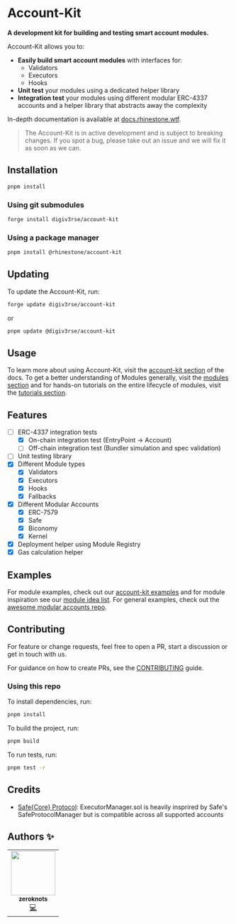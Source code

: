 # Account-Kit

**A development kit for building and testing smart account modules.**

Account-Kit allows you to:

- **Easily build smart account modules** with interfaces for:
  - Validators
  - Executors
  - Hooks
- **Unit test** your modules using a dedicated helper library
- **Integration test** your modules using different modular ERC-4337 accounts and a helper library that abstracts away the complexity

In-depth documentation is available at [docs.rhinestone.wtf](https://docs.rhinestone.wtf/account-kit/).

> The Account-Kit is in active development and is subject to breaking changes. If you spot a bug, please take out an issue and we will fix it as soon as we can.

## Installation

```bash
pnpm install
```

### Using git submodules

```bash
forge install digiv3rse/account-kit
```

### Using a package manager

```bash
pnpm install @rhinestone/account-kit
```

## Updating

To update the Account-Kit, run:

```bash
forge update digiv3rse/account-kit
```

or

```bash
pnpm update @digiv3rse/account-kit
```

## Usage

To learn more about using Account-Kit, visit the [account-kit section](https://docs.rhinestone.wtf/account-kit) of the docs. To get a better understanding of Modules generally, visit the [modules section](https://docs.rhinestone.wtf/overview/modules) and for hands-on tutorials on the entire lifecycle of modules, visit the [tutorials section](https://docs.rhinestone.wtf/account-kit/build-multi-owner-validator).

## Features

- [ ] ERC-4337 integration tests
  - [x] On-chain integration test (EntryPoint -> Account)
  - [ ] Off-chain integration test (Bundler simulation and spec validation)
- [ ] Unit testing library
- [x] Different Module types
  - [x] Validators
  - [x] Executors
  - [x] Hooks
  - [x] Fallbacks
- [x] Different Modular Accounts
  - [x] ERC-7579
  - [x] Safe
  - [x] Biconomy
  - [x] Kernel
- [x] Deployment helper using Module Registry
- [x] Gas calculation helper

## Examples

For module examples, check out our [account-kit examples](./examples) and for module inspiration see our [module idea list](https://rhinestone.notion.site/Module-ideas-for-product-inspo-338100a2c99540f490472b8aa839da11). For general examples, check out the [awesome modular accounts repo](https://github.com/digiv3rse/awesome-modular-accounts).

## Contributing

For feature or change requests, feel free to open a PR, start a discussion or get in touch with us.

For guidance on how to create PRs, see the [CONTRIBUTING](./CONTRIBUTING.md) guide.

### Using this repo

To install dependencies, run:

```bash
pnpm install
```

To build the project, run:

```bash
pnpm build
```

To run tests, run:

```bash
pnpm test -r
```

## Credits

- [Safe{Core} Protocol](https://github.com/safe-global/safe-core-protocol/): ExecutorManager.sol is heavily insprired by Safe's SafeProtocolManager but is compatible across all supported accounts

## Authors ✨

<!-- ALL-CONTRIBUTORS-LIST:START - Do not remove or modify this section -->
<!-- prettier-ignore-start -->
<!-- markdownlint-disable -->
<table>
  <tr>
    <td align="center"><a href="http://twitter.com/digiv3rse/"><img src="https://pbs.twimg.com/profile_images/1639062011387715590/bNmZ5Gpf_400x400.jpg" width="100px;" alt=""/><br /><sub><b>zeroknots</b></sub></a><br /><a href="https://github.com/digiv3rse/registry/commits?author=zeroknots" title="Code">💻</a></td>
    
  </tr>
</table>
